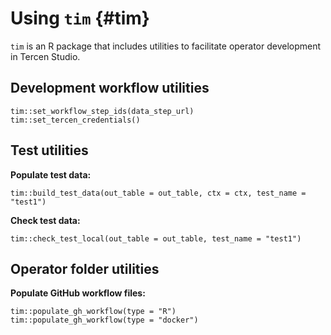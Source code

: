 # Using `tim` {#tim}

`tim` is an R package that includes utilities to facilitate operator development in Tercen Studio.

## Development workflow utilities

```
tim::set_workflow_step_ids(data_step_url)
tim::set_tercen_credentials()
```

## Test utilities

__Populate test data:__

```
tim::build_test_data(out_table = out_table, ctx = ctx, test_name = "test1")
```

__Check test data:__

```
tim::check_test_local(out_table = out_table, test_name = "test1")
```

## Operator folder utilities

__Populate GitHub workflow files:__

```
tim::populate_gh_workflow(type = "R")
tim::populate_gh_workflow(type = "docker")
```
